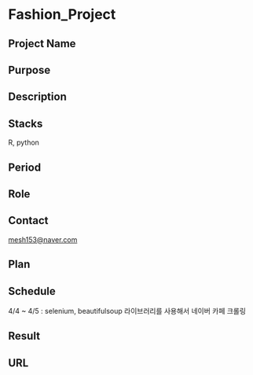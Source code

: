 # Fashion_Project

## Project Name

## Purpose

## Description

## Stacks
R, python
## Period


## Role


## Contact
mesh153@naver.com


## Plan


## Schedule

4/4 ~ 4/5 : selenium, beautifulsoup 라이브러리를 사용해서 네이버 카페 크롤링


## Result



## URL

